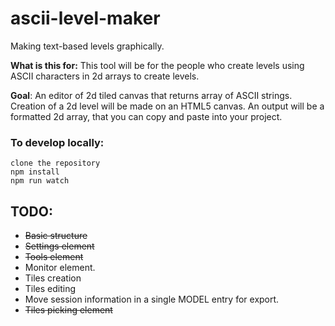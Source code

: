 # ascii-level-maker

Making text-based levels graphically.

**What is this for:** This tool will be for the people who create levels using ASCII characters in 2d arrays to create levels.

**Goal**: An editor of 2d tiled canvas that returns array of ASCII strings.
	Creation of a 2d level will be made on an HTML5 canvas.
	An output will be a formatted 2d array, that you can copy and paste into your project.

### To develop locally:

	clone the repository
	npm install
	npm run watch

## TODO:
- ~~Basic structure~~
- ~~Settings element~~
- ~~Tools element~~
- Monitor element.
- Tiles creation
- Tiles editing
- Move session information in a single MODEL entry for export.
- ~~Tiles picking element~~

